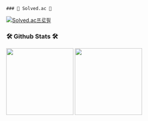 	### 🎈 Solved.ac 🎈
[![Solved.ac프로필](http://mazassumnida.wtf/api/v2/generate_badge?boj=ronlee)](https://solved.ac/geonwule)

### 🛠️ Github Stats 🛠️
<p>
  <img height="180em" src="https://github-readme-stats-veggie-garden.vercel.app/api?username=geonwule&show_icons=true&include_all_commits=true&bg_color=30,e96443,904e95&title_color=fff&text_color=fff">
  <img height="180em" src="https://github-readme-stats-veggie-garden.vercel.app/api/top-langs/?username=geonwule&layout=compact&bg_color=30,e96443,904e95&title_color=fff&text_color=fff">
</p>
